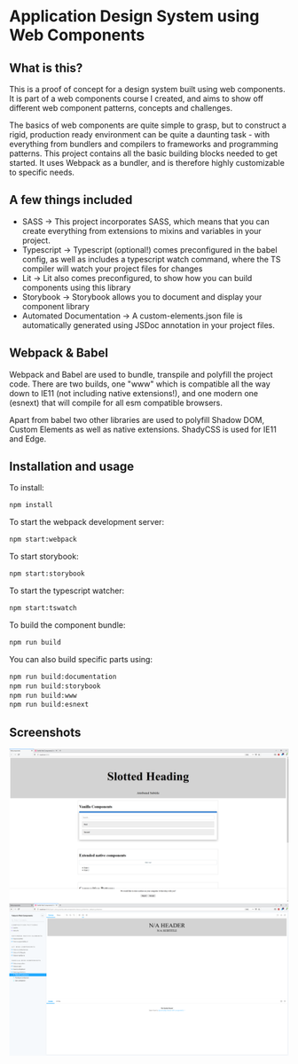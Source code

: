 # Application Design System using Web Components

## What is this?
This is a proof of concept for a design system built using web components. It is part of a web components course I created, and aims to show off different web component patterns, concepts and challenges.

The basics of web components are quite simple to grasp, but to construct a rigid, production ready environment can be quite a daunting task - with everything from bundlers and compilers to frameworks and programming patterns. This project contains all the basic building blocks needed to get started. It uses Webpack as a bundler, and is therefore highly customizable to specific needs.

## A few things included
- SASS -> This project incorporates SASS, which means that you can create everything from extensions to mixins and variables in your project.
- Typescript -> Typescript (optional!) comes preconfigured in the babel config, as well as includes a typescript watch command, where the TS compiler will watch your project files for changes
- Lit -> Lit also comes preconfigured, to show how you can build components using this library
- Storybook -> Storybook allows you to document and display your component library
- Automated Documentation -> A custom-elements.json file is automatically generated using JSDoc annotation in your project files.

## Webpack & Babel
Webpack and Babel are used to bundle, transpile and polyfill the project code. There are two builds, one "www" which is compatible all the way down to IE11 (not including native extensions!), and one modern one (esnext) that will compile for all esm compatible browsers.

Apart from babel two other libraries are used to polyfill Shadow DOM, Custom Elements as well as native extensions. ShadyCSS is used for IE11 and Edge.

## Installation and usage
To install:
```bash
npm install
```

To start the webpack development server:
```bash
npm start:webpack
```

To start storybook:
```bash
npm start:storybook
```

To start the typescript watcher:
```bash
npm start:tswatch
```

To build the component bundle:
```bash
npm run build
```

You can also build specific parts using:
```bash
npm run build:documentation
npm run build:storybook
npm run build:www
npm run build:esnext
```

## Screenshots
![Screenshot 1](/ss1.PNG?raw=true)
![Screenshot 2](/ss2.PNG?raw=true)

